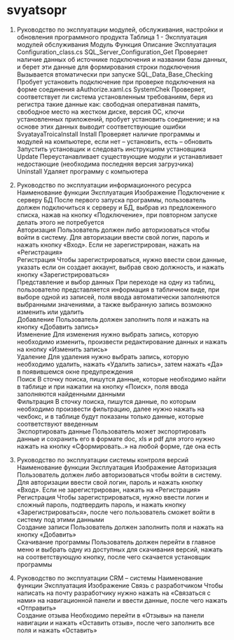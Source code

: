 # svyatsopr
1.	Руководство по эксплуатации модулей, обслуживания, настройки и обновления программного продукта
Таблица 1 - Эксплуатация модулей обслуживания
Модуль	Функция	Описание	Эксплуатация
Configuration_class.cs	SQL_Server_Configuration_Get	Проверяет наличие данных об источнике подключения и названии базы данных, и берет эти данные для формирования строки подключения	Вызывается втоматически при запуске
	SQL_Data_Base_Checking	Пробует установить подключение при проверке подключения на форме соединения	
aAuthorize.xaml.cs	SystemChek	Проверяет, соответствует ли система установленным требованиям, беря из регистра такие данные как: свободная оперативная память, свободное место на жестком диске, версия ОС, ключи установленных приложений, пробует установить соединение; и на основе этих данных выводит соответствующие ошибки	
SvyatayaTroicaInstall	Install	Проверяет наличие программы и модулей на компьютере, если нет – установить, есть – обновить	Запустить установщик и следовать инструкциям установщика
	Update	Переустанавливает существующие модули и устанавливает недостающие (необходима последняя версия загрузчика)	
	Uninstall	Удаляет программу с компьютера	

2.	Руководство по эксплуатации информационного ресурса
Наименование функции	Эксплуатация	Изображение
Подключение к серверу БД	После первого запуска программы, пользователь должен подключиться к серверу и БД, выбрав из предложенного списка, нажав на кнопку «Подключение», при повторном запуске делать этого не потребуется	 
Авторизация	Пользователь должен либо авторизоваться чтобы войти в систему. Для авторизации ввести свой логин, пароль и нажать кнопку «Вход». Если не зарегистрирован, нажать на «Регистрация»	 
Регистрация	Чтобы зарегистрироваться, нужно ввести свои данные, указать если он создает аккаунт, выбрав свою должность, и нажать кнопку «Зарегистрироваться»	 
Представление и выбор данных	При переходе на одну из таблиц, пользователю представляется информация в табличном виде, при выборе одной из записей, поля ввода автоматически заполняются выбранными значениями, а также выбранную запись возможно изменить или удалить	 
Добавление	Пользователь должен заполнить поля и нажать на кнопку «Добавить запись»	 
Изменение	Для изменения нужно выбрать запись, которую необходимо изменить, произвести редактирование данных и нажать на кнопку «Изменить запись»	 
Удаление	Для удаления нужно выбрать запись, которую необходимо удалить, нажать «Удалить запись», затем нажать «Да» в появившемся окне предупреждения 	 
Поиск	В сточку поиска, пишутся данные, которые необходимо найти в таблице и при нажатии на кнопку «Поиск», поля ввода заполняются найденными данными	 
Фильтрация	В сточку поиска, пишутся данные, по которым необходимо произвести фильтрацию, далее нужно нажать на чекбокс, и в таблице будут показаны только данные, которые соответствуют введенным	 
Экспортировать данные	Пользователь может экспортировать данные и сохранить его в формате doc, xls и pdf для этого нужно нажать на кнопку «Сформировать..» на любой форме, где она есть	 
3.	Руководство по эксплуатации системы контроля версий
Наименование функции	Эксплуатация	Изображение
Авторизация	Пользователь должен либо авторизоваться чтобы войти в систему. Для авторизации ввести свой логин, пароль и нажать кнопку «Вход». Если не зарегистрирован, нажать на «Регистрация»	 
Регистрация	Чтобы зарегистрироваться, нужно ввести логин и сложный пароль, подтвердить пароль, и нажать кнопку «Зарегистрироваться», после чего пользователь сможет войти в систему под этими данными	 
Создание записи	Пользователь должен заполнить поля и нажать на кнопку «Добавить»	 
Скачивание программы	Пользователь должен перейти в главное меню и выбрать одну из доступных для скачивания версий, нажать на соответствующую кнопку, после чего скачается установщик программы	 

4.	Руководство по эксплуатации CRM – системы
Наименование функции	Эксплуатация	Изображение
Связь с разработчиком	Чтобы написать на почту разработчику нужно нажать на «Связаться с нами» на навигационной панели и ввести данные, после чего нажать «Отправить»	 
Создание отзыва	Необходимо перейти в «Отзывы» на панели навигации и нажать «Оставить отзыв», после чего заполнить все поля и нажать «Оставить»	 
 
